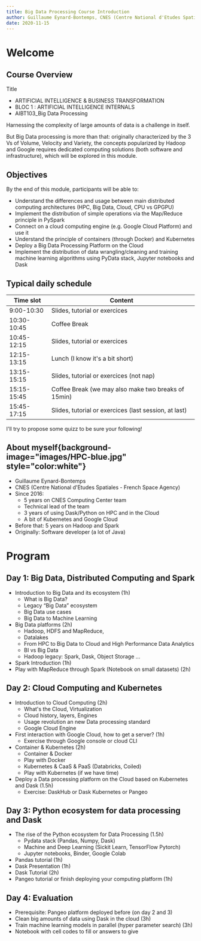 ```yaml
---
title: Big Data Processing Course Introduction
author: Guillaume Eynard-Bontemps, CNES (Centre National d'Etudes Spatiales - French Space Agency)
date: 2020-11-15
---
```


# Welcome

## Course Overview

Title
- ARTIFICIAL INTELLIGENCE & BUSINESS TRANSFORMATION
- BLOC 1 : ARTIFICIAL INTELLIGENCE INTERNALS
- AIBT103_Big Data Processing

Harnessing the complexity of large amounts of data is a challenge in itself. 

But Big Data processing is more than that: originally characterized by the 3 Vs of Volume, Velocity and Variety, 
the concepts popularized by Hadoop and Google requires dedicated computing solutions (both software and infrastructure), 
which will be explored in this module.

## Objectives

By the end of this module, participants will be able to:

- Understand the differences and usage between main distributed computing architectures (HPC, Big Data, Cloud, CPU vs GPGPU)
- Implement the distribution of simple operations via the Map/Reduce principle in PySpark
- Connect on a cloud computing engine (e.g. Google Cloud Platform) and  use it
- Understand the principle of containers (through Docker) and Kubernetes
- Deploy a Big Data Processing Platform on the Cloud
- Implement the distribution of data wrangling/cleaning and training machine learning algorithms using PyData stack, Jupyter notebooks and Dask

## Typical daily schedule

| Time slot | Content |
|-----------|---------|
| 9:00-10:30 | Slides, tutorial or exercices |
| 10:30-10:45 | Coffee Break |
| 10:45-12:15 | Slides, tutorial or exercices |
| 12:15-13:15 | Lunch (I know it's a bit short) |
| 13:15-15:15 | Slides, tutorial or exercices (not nap) |
| 15:15-15:45 | Coffee Break (we may also make two breaks of 15min) |
| 15:45-17:15 | Slides, tutorial or exercices (last session, at last) |

I'll try to propose some quizz to be sure your following!

## About myself{background-image="images/HPC-blue.jpg" style="color:white"}

- Guillaume Eynard-Bontemps
- CNES (Centre National d'Etudes Spatiales - French Space Agency)
- Since 2016: 
  - 5 years on CNES Computing Center team
  - Technical lead of the team
  - 3 years of using Dask/Python on HPC and in the Cloud
  - A bit of Kubernetes and Google Cloud
- Before that: 5 years on Hadoop and Spark
- Originally: Software developer (a lot of Java)

# Program

## Day 1: Big Data, Distributed Computing and Spark

- Introduction to Big Data and its ecosystem (1h)
  - What is Big Data?
  - Legacy “Big Data” ecosystem
  - Big Data use cases
  - Big Data to Machine Learning
- Big Data platforms (2h)
  - Hadoop, HDFS and MapReduce,
  - Datalakes
  - From HPC to Big Data to Cloud and High Performance Data Analytics 
  - BI vs Big Data
  - Hadoop legacy: Spark, Dask, Object Storage ...
- Spark Introduction (1h)
- Play with MapReduce through Spark (Notebook on small datasets) (2h)

## Day 2: Cloud Computing and Kubernetes

- Introduction to Cloud Computing (2h)
  - What's the Cloud, Virtualization
  - Cloud history, layers, Engines
  - Usage revolution an new Data processing standard
  - Google Cloud Engine
- First interaction with Google Cloud, how to get a server? (1h)
  - Exercise through Google console or cloud CLI
- Container & Kubernetes (2h) 
  - Container & Docker
  - Play with Docker
  - Kubernetes & CaaS & PaaS (Databricks, Coiled)
  - Play with Kubernetes (if we have time)
- Deploy a Data processing platform on the Cloud based on Kubernetes and Dask (1.5h)
  - Exercise: DaskHub or Dask Kubernetes or Pangeo

## Day 3: Python ecosystem for data processing and Dask

- The rise of the Python ecosystem for Data Processing (1.5h)
  - Pydata stack (Pandas, Numpy, Dask)
  - Machine and Deep Learning (Sickit Learn, TensorFlow Pytorch)
  - Jupyter notebooks, Binder, Google Colab
- Pandas tutorial (1h)
- Dask Presentation (1h)
- Dask Tutorial (2h)
- Pangeo tutorial or finish deploying your computing platform (1h)

## Day 4: Evaluation

- Prerequisite: Pangeo platform deployed before (on day 2 and 3)
- Clean big amounts of data using Dask in the cloud (3h)
- Train machine learning models in parallel (hyper parameter search) (3h)
- Notebook with cell codes to fill or answers to give

